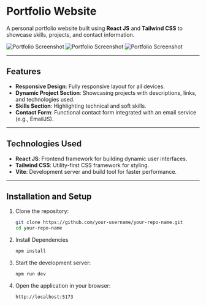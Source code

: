 # Portfolio Website

A personal portfolio website built using **React JS** and **Tailwind CSS** to showcase skills, projects, and contact information.

![Portfolio Screenshot](https://res.cloudinary.com/doypx7azh/image/upload/v1731733278/localhost_5173__Nest_Hub_Max_txcgbd.png)
![Portfolio Screenshot](https://res.cloudinary.com/doypx7azh/image/upload/v1731733278/localhost_5173__Nest_Hub_Max_1_f3y6hf.png)
![Portfolio Screenshot](https://res.cloudinary.com/doypx7azh/image/upload/v1731733277/localhost_5173__Nest_Hub_Max_2_h7knnu.png)

---

## Features

- **Responsive Design**: Fully responsive layout for all devices.
- **Dynamic Project Section**: Showcasing projects with descriptions, links, and technologies used.
- **Skills Section**: Highlighting technical and soft skills.
- **Contact Form**: Functional contact form integrated with an email service (e.g., EmailJS).

---

## Technologies Used

- **React JS**: Frontend framework for building dynamic user interfaces.
- **Tailwind CSS**: Utility-first CSS framework for styling.
- **Vite**: Development server and build tool for faster performance.

---

## Installation and Setup

1. Clone the repository:
   ```bash
   git clone https://github.com/your-username/your-repo-name.git
   cd your-repo-name
2. Install Dependencies
   ```bash
   npm install
4. Start the development server:
   ```bash
   npm run dev
6. Open the application in your browser:
   ```bash
   http://localhost:5173

